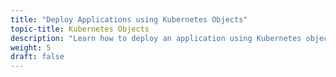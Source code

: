 ```yaml
---
title: "Deploy Applications using Kubernetes Objects"
topic-title: Kubernetes Objects
description: "Learn how to deploy an application using Kubernetes objects."
weight: 5
draft: false
---
```

